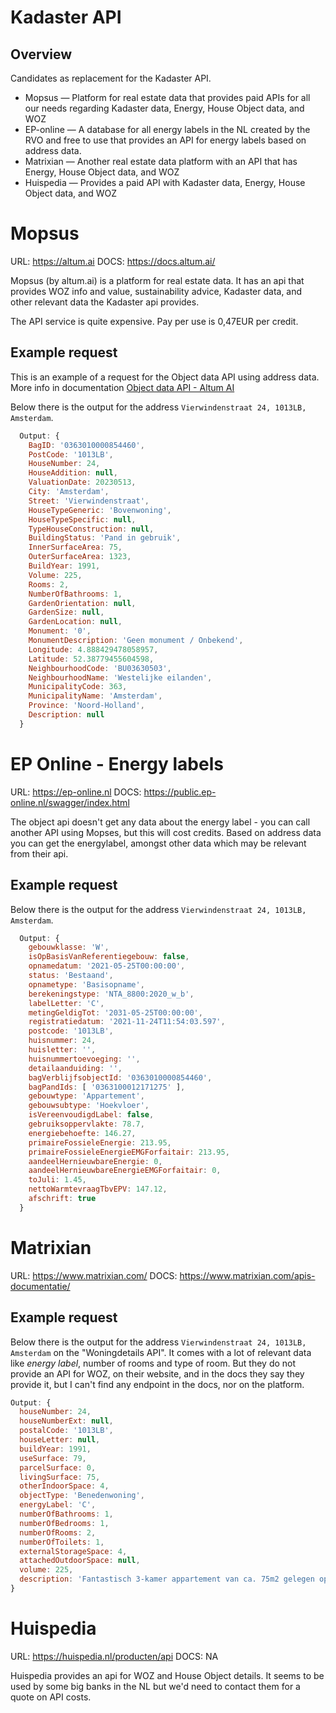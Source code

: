 # Kadaster API

## Overview

Candidates as replacement for the Kadaster API.

- Mopsus — Platform for real estate data that provides paid APIs for all our needs regarding Kadaster data, Energy, House Object data, and WOZ
- EP-online — A database for all energy labels in the NL created by the RVO and free to use that provides an API for energy labels based on address data.
- Matrixian — Another real estate data platform with an API that has Energy, House Object data, and WOZ
- Huispedia — Provides a paid API with Kadaster data, Energy, House Object data, and WOZ

# Mopsus

URL: https://altum.ai
DOCS: https://docs.altum.ai/

Mopsus (by altum.ai) is a platform for real estate data. It has an api that provides WOZ info and value, sustainability advice, Kadaster data, and other relevant data the Kadaster api provides.

The API service is quite expensive. Pay per use is 0,47EUR per credit.

## Example request

This is an example of a request for the Object data API using address data. More info in documentation [Object data API - Altum AI](https://docs.altum.ai/apis/object-data-api)

Below there is the output for the address `Vierwindenstraat 24, 1013LB, Amsterdam`.

```javascript
  Output: {
    BagID: '0363010000854460',
    PostCode: '1013LB',
    HouseNumber: 24,
    HouseAddition: null,
    ValuationDate: 20230513,
    City: 'Amsterdam',
    Street: 'Vierwindenstraat',
    HouseTypeGeneric: 'Bovenwoning',
    HouseTypeSpecific: null,
    TypeHouseConstruction: null,
    BuildingStatus: 'Pand in gebruik',
    InnerSurfaceArea: 75,
    OuterSurfaceArea: 1323,
    BuildYear: 1991,
    Volume: 225,
    Rooms: 2,
    NumberOfBathrooms: 1,
    GardenOrientation: null,
    GardenSize: null,
    GardenLocation: null,
    Monument: '0',
    MonumentDescription: 'Geen monument / Onbekend',
    Longitude: 4.888429478058957,
    Latitude: 52.38779455604598,
    NeighbourhoodCode: 'BU03630503',
    NeighbourhoodName: 'Westelijke eilanden',
    MunicipalityCode: 363,
    MunicipalityName: 'Amsterdam',
    Province: 'Noord-Holland',
    Description: null
  }
```

# EP Online - Energy labels

URL: https://ep-online.nl
DOCS: https://public.ep-online.nl/swagger/index.html

The object api doesn't get any data about the energy label - you can call another API using Mopses, but this will cost credits. Based on address data you can get the energylabel, amongst other data which may be relevant from their api.

## Example request

Below there is the output for the address `Vierwindenstraat 24, 1013LB, Amsterdam`.

```javascript
  Output: {
    gebouwklasse: 'W',
    isOpBasisVanReferentiegebouw: false,
    opnamedatum: '2021-05-25T00:00:00',
    status: 'Bestaand',
    opnametype: 'Basisopname',
    berekeningstype: 'NTA_8800:2020_w_b',
    labelLetter: 'C',
    metingGeldigTot: '2031-05-25T00:00:00',
    registratiedatum: '2021-11-24T11:54:03.597',
    postcode: '1013LB',
    huisnummer: 24,
    huisletter: '',
    huisnummertoevoeging: '',
    detailaanduiding: '',
    bagVerblijfsobjectId: '0363010000854460',
    bagPandIds: [ '0363100012171275' ],
    gebouwtype: 'Appartement',
    gebouwsubtype: 'Hoekvloer',
    isVereenvoudigdLabel: false,
    gebruiksoppervlakte: 78.7,
    energiebehoefte: 146.27,
    primaireFossieleEnergie: 213.95,
    primaireFossieleEnergieEMGForfaitair: 213.95,
    aandeelHernieuwbareEnergie: 0,
    aandeelHernieuwbareEnergieEMGForfaitair: 0,
    toJuli: 1.45,
    nettoWarmtevraagTbvEPV: 147.12,
    afschrift: true
  }
```

# Matrixian

URL: https://www.matrixian.com/
DOCS: https://www.matrixian.com/apis-documentatie/

## Example request

Below there is the output for the address `Vierwindenstraat 24, 1013LB, Amsterdam` on the "Woningdetails API". It comes with a lot of relevant data like _energy label_, number of rooms and type of room. But they do not provide an API for WOZ, on their website, and in the docs they say they provide it, but I can't find any endpoint in the docs, nor on the platform.

```javascript
Output: {
  houseNumber: 24,
  houseNumberExt: null,
  postalCode: '1013LB',
  houseLetter: null,
  buildYear: 1991,
  useSurface: 79,
  parcelSurface: 0,
  livingSurface: 75,
  otherIndoorSpace: 4,
  objectType: 'Benedenwoning',
  energyLabel: 'C',
  numberOfBathrooms: 1,
  numberOfBedrooms: 1,
  numberOfRooms: 2,
  numberOfToilets: 1,
  externalStorageSpace: 4,
  attachedOutdoorSpace: null,
  volume: 225,
  description: 'Fantastisch 3-kamer appartement van ca. 75m2 gelegen op de begane grond in het centrum van Amsterdam! OMGEVING: De woning is gelegen nabij de Zoutkeetsgracht, één van de leukste locaties van Amsterdam, met uitzicht op het Realeneiland. Je stapt de deur uit en staat midden in het stadse leven. Het openbaar vervoer is in ruime mate beschikbaar. Het Centraal Station is op circa 10 minuten lopen en diverse buslijnen brengen jou naar alle delen van de stad. Met de fiets ben jij in een mum van tijd op de populaire uitgaanspleinen. INDELING: Entree op de begane grond, badkamer met wastafel en een douche, separaat toilet met fonteintje, slaapkamer, ruime woonkamer met toegang tot het balkon en een keuken met een standaard keukenblok. Separate berging gelegen in de onderbouw. BIJZONDERHEDEN: - De woning wordt verhuurd "as is"; - Geen verhuur aan studenten!; - De servicekosten bedragen circa € 19,85 per maand; - Garantstellingen worden niet geaccepteerd; - De inkomenseis is: het (gezamenlijk) NETTO maandinkomen moet minimaal 2,5x de maandhuur bedragen. - 1500,- EUR waarborg; - De woning mag door maximaal 2 VOLWASSENEN bewoond worden (kinderen zijn welkom); - De huur is exclusief gas, water en licht; - Uittreksel bevolkingsregister is verplicht in het aanvraagdossier; - Verhuurder rekent eenmalig € 16,50 contractkosten; - Alle maten op de plattegrond zijn indicatief; - Oplevering per direct, verhuur voor minimaal een jaar. -------------------------------------------------------------------------------------------------------------------------------------------------- ENGLISH TRANSLATION: Please note our terms & conditions first! PLEASE NOTE: - The house is rented "as is"; - No students allowed; - The monthly service costs are € 19,85 each month; - No financial guarantees allowed; - Your (combined) monthly NET income has to be at least 2,5 times the rent; - 1500,- EUR as warrant; - Maximum of two adults (children are welcome); - Gas, water and electricity are excluded; - Available immediately, contract of a one year minimum; - Excerpt of population register needed for application; - All measurements on the floor plan are indicative; - The land lord charges one-time € 16,50 contract costs. !!No exceptions will be made!!'
}

```

# Huispedia

URL: https://huispedia.nl/producten/api
DOCS: NA

Huispedia provides an api for WOZ and House Object details. It seems to be used by some big banks in the NL but we'd need to contact them for a quote on API costs.
